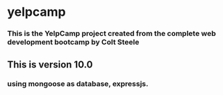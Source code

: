 # yelpcamp

### This is the YelpCamp project created from the complete web development bootcamp by  Colt Steele

## This is version 10.0

### using mongoose as database, expressjs.
